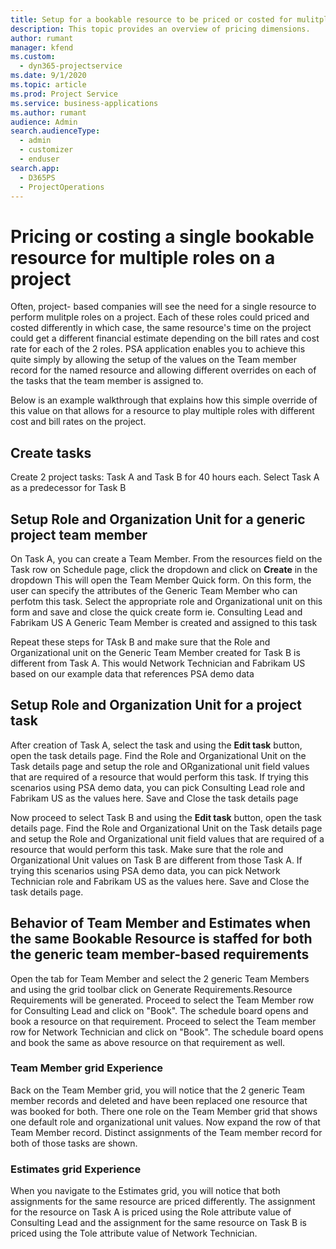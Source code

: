 ```yaml
---
title: Setup for a bookable resource to be priced or costed for mulitple roles on the same project 
description: This topic provides an overview of pricing dimensions.
author: rumant
manager: kfend
ms.custom: 
  - dyn365-projectservice
ms.date: 9/1/2020
ms.topic: article
ms.prod: Project Service
ms.service: business-applications
ms.author: rumant
audience: Admin
search.audienceType: 
  - admin
  - customizer
  - enduser
search.app: 
  - D365PS
  - ProjectOperations
---
```


# Pricing or costing a single bookable resource for multiple roles on a project 

Often, project- based companies will see the need for a single resource to perform mulitple roles on a project. Each of these roles could priced and costed differently in which case, the same resource's time on the project could get a different financial estimate depending on the bill rates and cost rate for each of the 2 roles. PSA application enables you to achieve this quite simply by allowing the setup of the values on the Team member record for the named resource and allowing different overrides on each of the tasks that the team member is assigned to.

Below is an example walkthrough that explains how this simple override of this value on that allows for a resource to play multiple roles with different cost and bill rates on the project.

## Create tasks
Create 2 project tasks: Task A and Task B for 40 hours each. Select Task A as a predecessor for Task B

## Setup Role and Organization Unit for a generic project team member

On Task A, you can create a Team Member. From the resources field on the Task row on Schedule page, click the dropdown and click on **Create** in the dropdown
This will open the Team Member Quick form.
On this form, the user can specify the attributes of the Generic Team Member who can perfotm this task.
Select the appropriate role and Organizational unit on this form and save and close the quick create form ie. Consulting Lead and Fabrikam US
A Generic Team Member is created and assigned to this task 

Repeat these steps for TAsk B and make sure that the Role and Organizational unit on the Generic Team Member created for Task B is different from Task A. This would Network Technician and Fabrikam US based on our example data that references PSA demo data 

## Setup Role and Organization Unit for a project task

After creation of Task A, select the task and using the **Edit task** button, open the task details  page.
Find the Role and Organizational Unit on the Task details page and setup the role and ORganizational unit field values that are required of a resource that would perform this task. If trying this scenarios using PSA demo data, you can pick Consulting Lead role and Fabrikam US as the values here.
Save and Close the task details page 

Now proceed to select Task B and using the **Edit task** button, open the task details  page.
Find the Role and Organizational Unit on the Task details page and setup the Role and Organizational unit field values that are required of a resource that would perform this task. Make sure that the role and Organizational Unit values on Task B are different from those Task A. If trying this scenarios using PSA demo data, you can pick Network Technician role and Fabrikam US as the values here.
Save and Close the task details page. 

## Behavior of Team Member and Estimates when the same Bookable Resource is staffed for both the generic team member-based requirements

Open the tab for Team Member and select the 2 generic Team Members and using the grid toolbar click on Generate Requirements.Resource Requirements will be generated. 
Proceed to select the Team Member row for Consulting Lead and click on "Book". The schedule board opens and book a resource on that requirement.
Proceed to select the Team member row for Network Technician and click on "Book". The schedule board opens and book the same as above resource on that requirement as well.

### Team Member grid Experience
Back on the Team Member grid, you will notice that the 2 generic Team member records and deleted and have been replaced one resource that was booked for both. There one role on the Team Member grid that shows one default role and organizational unit values.
Now expand the row of that Team Member record. Distinct assignments of the Team member record for both of those tasks are shown.    
### Estimates grid Experience
When you navigate to the Estimates grid, you will notice that both assignments for the same resource are priced differently.
The assignment for the resource on Task A is priced using the Role attribute value of Consulting Lead and the assignment for the same resource on Task B is priced using the Tole attribute value of Network Technician.





